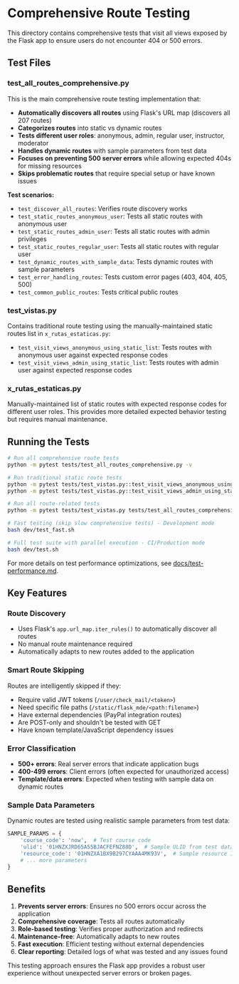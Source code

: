 # Comprehensive Route Testing

This directory contains comprehensive tests that visit all views exposed by the Flask app to ensure users do not encounter 404 or 500 errors.

## Test Files

### test_all_routes_comprehensive.py
This is the main comprehensive route testing implementation that:

- **Automatically discovers all routes** using Flask's URL map (discovers all 207 routes)
- **Categorizes routes** into static vs dynamic routes  
- **Tests different user roles**: anonymous, admin, regular user, instructor, moderator
- **Handles dynamic routes** with sample parameters from test data
- **Focuses on preventing 500 server errors** while allowing expected 404s for missing resources
- **Skips problematic routes** that require special setup or have known issues

**Test scenarios:**
- `test_discover_all_routes`: Verifies route discovery works
- `test_static_routes_anonymous_user`: Tests all static routes with anonymous user
- `test_static_routes_admin_user`: Tests all static routes with admin privileges  
- `test_static_routes_regular_user`: Tests all static routes with regular user
- `test_dynamic_routes_with_sample_data`: Tests dynamic routes with sample parameters
- `test_error_handling_routes`: Tests custom error pages (403, 404, 405, 500)
- `test_common_public_routes`: Tests critical public routes

### test_vistas.py
Contains traditional route testing using the manually-maintained static routes list in `x_rutas_estaticas.py`:

- `test_visit_views_anonymous_using_static_list`: Tests routes with anonymous user against expected response codes
- `test_visit_views_admin_using_static_list`: Tests routes with admin user against expected response codes

### x_rutas_estaticas.py
Manually-maintained list of static routes with expected response codes for different user roles. This provides more detailed expected behavior testing but requires manual maintenance.

## Running the Tests

```bash
# Run all comprehensive route tests
python -m pytest tests/test_all_routes_comprehensive.py -v

# Run traditional static route tests  
python -m pytest tests/test_vistas.py::test_visit_views_anonymous_using_static_list -v
python -m pytest tests/test_vistas.py::test_visit_views_admin_using_static_list -v

# Run all route-related tests
python -m pytest tests/test_vistas.py tests/test_all_routes_comprehensive.py -v

# Fast testing (skip slow comprehensive tests) - Development mode
bash dev/test_fast.sh

# Full test suite with parallel execution - CI/Production mode
bash dev/test.sh
```

For more details on test performance optimizations, see [docs/test-performance.md](../docs/test-performance.md).

## Key Features

### Route Discovery
- Uses Flask's `app.url_map.iter_rules()` to automatically discover all routes
- No manual route maintenance required
- Automatically adapts to new routes added to the application

### Smart Route Skipping
Routes are intelligently skipped if they:
- Require valid JWT tokens (`/user/check_mail/<token>`)
- Need specific file paths (`/static/flask_mde/<path:filename>`)
- Have external dependencies (PayPal integration routes)
- Are POST-only and shouldn't be tested with GET
- Have known template/JavaScript dependency issues

### Error Classification
- **500+ errors**: Real server errors that indicate application bugs
- **400-499 errors**: Client errors (often expected for unauthorized access)
- **Template/data errors**: Expected when testing with sample data on dynamic routes

### Sample Data Parameters
Dynamic routes are tested using realistic sample parameters from test data:
```python
SAMPLE_PARAMS = {
    'course_code': 'now',  # Test course code
    'ulid': '01HNZXJRD65A55BJACFEFNZ88D',  # Sample ULID from test data
    'resource_code': '01HNZXA1BX9B297CYAAA4MK93V',  # Sample resource ID
    # ... more parameters
}
```

## Benefits

1. **Prevents server errors**: Ensures no 500 errors occur across the application
2. **Comprehensive coverage**: Tests all routes automatically
3. **Role-based testing**: Verifies proper authorization and redirects
4. **Maintenance-free**: Automatically adapts to new routes
5. **Fast execution**: Efficient testing without external dependencies
6. **Clear reporting**: Detailed logs of what was tested and any issues found

This testing approach ensures the Flask app provides a robust user experience without unexpected server errors or broken pages.